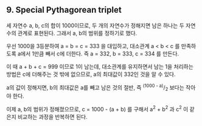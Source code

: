## 9. Special Pythagorean triplet

세 자연수 a, b, c의 합이 1000이므로, 두 개의 자연수가 정해지면 남은 하나는 두 자연수의 관계로 표현된다. 그래서 a, b의 범위를 정하기로 했다.

우선 1000을 3등분하여 a = b = c = 333 을 대입하고, 대소관계 a < b < c 를 만족하도록 a에서 1만큼 빼서 c에 더한다. 즉 a = 332, b = 333, c = 334 를 만든다.

이 때 a + b + c = 999 이므로 1이 남는데, 대소관계를 유지하면서 남는 1을 처리하는 방법은 c에 더해주는 것 밖에 없으므로, a의 최대값이 332인 것을 알 수 있다.

a의 값이 정해지면, b의 최대값은 a를 빼고 남은 것의 절반, 즉 <sup>(1000 - a)</sup>/<sub>2</sub> 보다는 작아야 한다.

이제 a, b의 범위가 정해졌으므로, c = 1000 - (a + b) 를 구해서 a<sup>2</sup> + b<sup>2</sup> 과 c<sup>2</sup> 이 같은지 비교하는 과정을 반복하면 된다.
